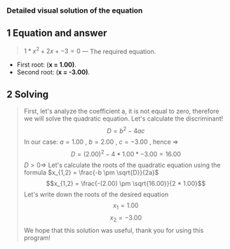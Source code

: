 ### Detailed visual solution of the equation
 ## 1 Equation and answer
>$1*x^2 + 2x + -3 = 0$  — The required equation.
 - First root: $(\textbf{x = 1.00)}$.
 - Second root: $(\textbf{x = -3.00)}$.
## 2 Solving
 > First, let's analyze the coefficient a, it is not equal to zero, therefore we will solve the quadratic equation. Let's calculate the discriminant!
$$D = b^2 - 4ac$$
In our case: $a = 1.00$ ,  $b = 2.00$ , $c = -3.00$ , hence $\Rightarrow$
 $$D = (2.00)^2 - 4*1.00*-3.00 = 16.00$$
$D > 0 \Rightarrow$ Let's calculate the roots of the quadratic equation using the formula $x_{1,2} = \frac{-b \pm \sqrt{D}}{2a}$
$$x_{1,2} = \frac{-(2.00) \pm \sqrt{16.00}}{2 * 1.00}$$
>Let's write down the roots of the desired equation
$$x_1 = 1.00 $$ 
$$x_2 = -3.00 $$
>We hope that this solution was useful, thank you for using this program!
